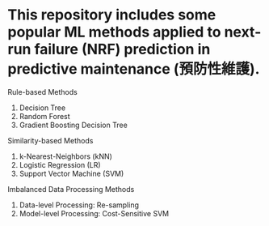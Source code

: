 # This repository includes some popular ML methods applied to next-run failure (NRF) prediction in predictive maintenance (預防性維護).
Rule-based Methods
  1. Decision Tree
  2. Random Forest
  3. Gradient Boosting Decision Tree

Similarity-based Methods
  1. k-Nearest-Neighbors (kNN)
  2. Logistic Regression (LR)
  3. Support Vector Machine (SVM)

Imbalanced Data Processing Methods
  1. Data-level Processing: Re-sampling
  2. Model-level Processing: Cost-Sensitive SVM
